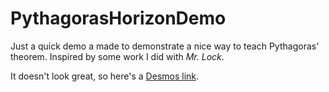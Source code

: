 # PythagorasHorizonDemo

Just a quick demo a made to demonstrate a nice way to teach Pythagoras' theorem. Inspired by some work I did with *Mr. Lock*.

It doesn't look great, so here's a [Desmos link](https://www.desmos.com/calculator/vro1nwwfpx).

